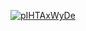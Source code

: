 <a href="file:/private/var/folders/sk/5l863n2500v5fw7dm2ybqcc40000gn/T/7935382492184296982/build/reports/kover/html/index.html">![pIHTAxWyDe](https://img.shields.io/badge/0.0-red?logo=kotlin&label=pIHTAxWyDe&style=for-the-badge)</a>
